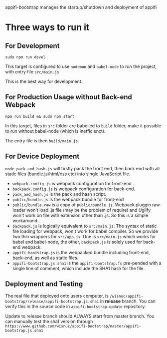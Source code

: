 appifi-bootstrap manages the startup/shutdown and deployment of appifi

# Three ways to run it

## For Development

`sudo npm run devel`

This target is configured to use `nodemon` and `babel-node` to run the project, with entry file `src/main.js`

This is the best way for development.

## For Production Usage without Back-end Webpack

`npm run build && sudo npm start`

In this target, files in `src` folder are babelled to `build` folder, make it possible to run without babel-node (which is inefficienct).

The entry file is then `build/main.js`

## For Device Deployment

`node pack_and_hash.js` will firstly pack the front end, then back end with all static files (bundle.js/html/css etc) into single JavaScript file.

* `webpack.config.js` is webpack configuration for front-end.
* `backpack.config.js` is webpack configuration for back-end.
* `pack_and_hash.js` is the pack and hash script.
* `public/bundle.js` is the webpack bundle for front-end
* `public/bundle.raw` is a copy of `public/bundle.js`. Webpack pluggin raw-loader won't load .js file (may be the problem of require) and Uglify won't work on file with extension other than .js. So this is a simple workaround.
* `backpack.js` is logically equivalent to `src/main.js`. The syntax of static file loading for webpack, won't work for babel compiler. So we provide two thin wrappers for `src/app.js`. One is `src/main.js` which works for babel and babel-node, the other, `backpack.js` is solely used for back-end webpack.
* `appifi-bootstrap.js` is the webpacked bundle including front-end, back-end, as well as static files.
* `appifi-bootstrap.js.sha1` is the `appifi-bootstrap.fs` pre-pended with a single line of comment, which include the SHA1 hash for the file.

## Deployment and Testing

The real file that deployed onto users computer, is `/wisnuc/appifi-bootstrap/release/appifi-bootstrap.js.sha1` in **release** branch. You can verify this in the source code in `appifi-bootstrap-update` repository.

Update to release branch should ALWAYS start from master branch. You can manually test the sha1 version through `https://www.github.com/wisnuc/appifi-bootstrap/master/appifi-bootstrap.js.sha1`

